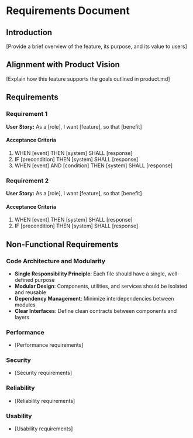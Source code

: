 # Requirements Document

## Introduction

[Provide a brief overview of the feature, its purpose, and its value to users]

## Alignment with Product Vision

[Explain how this feature supports the goals outlined in product.md]

## Requirements

### Requirement 1

**User Story:** As a [role], I want [feature], so that [benefit]

#### Acceptance Criteria

1. WHEN [event] THEN [system] SHALL [response]
2. IF [precondition] THEN [system] SHALL [response]
3. WHEN [event] AND [condition] THEN [system] SHALL [response]

### Requirement 2

**User Story:** As a [role], I want [feature], so that [benefit]

#### Acceptance Criteria

1. WHEN [event] THEN [system] SHALL [response]
2. IF [precondition] THEN [system] SHALL [response]

## Non-Functional Requirements

### Code Architecture and Modularity

- **Single Responsibility Principle**: Each file should have a single,
  well-defined purpose
- **Modular Design**: Components, utilities, and services should be isolated and
  reusable
- **Dependency Management**: Minimize interdependencies between modules
- **Clear Interfaces**: Define clean contracts between components and layers

### Performance

- [Performance requirements]

### Security

- [Security requirements]

### Reliability

- [Reliability requirements]

### Usability

- [Usability requirements]
